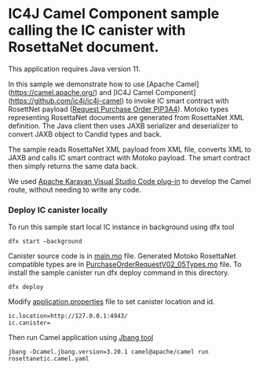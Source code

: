 # IC4J Camel Component sample calling the IC canister with RosettaNet document.

This application requires Java version 11.

In this sample we demonstrate how to use [Apache Camel] (https://camel.apache.org/) and [IC4J Camel Component] (https://github.com/ic4j/ic4j-camel) to invoke IC smart contract with RosettNet payload ([Request Purchase Order PIP3A4](https://www.gs1us.org/resources/rosettanet/standards-library/pip-directory/3a-purchase-orders)). 
Motoko types representing RosettaNet documents are generated from RosettaNet XML definition. The Java client then uses JAXB serializer and deserializer to convert JAXB object to Candid types and back.

The sample reads RosettaNet XML payload from XML file, converts XML to JAXB  and calls IC smart contract with Motoko payload. The smart contract then simply returns the same data back.

We used [Apache Karavan Visual Studio Code plug-in](https://github.com/apache/camel-karavan) to develop the Camel route, without needing to write any code.


### Deploy IC canister locally 
To run this sample start local IC instance in background using dfx tool

```
dfx start –background
```

Canister source code is in [main.mo](main.mo) file. Generated Motoko RosettaNet compatible types are in [PurchaseOrderRequestV02_05Types.mo](PurchaseOrderRequestV02_05Types.mo) file. To install the sample canister run dfx deploy command in this directory.

```
dfx deploy
```

Modify [application.properties](application.properties) file to set canister location and id.

```
ic.location=http://127.0.0.1:4943/
ic.canister=
```

Then run Camel application using [Jbang tool](https://www.jbang.dev/)

```
jbang -Dcamel.jbang.version=3.20.1 camel@apache/camel run rosettanetic.camel.yaml 
```

